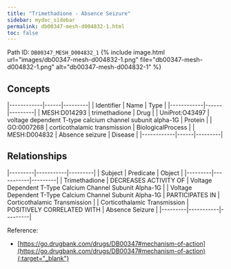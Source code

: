 ```yaml
---
title: "Trimethadione - Absence Seizure"
sidebar: mydoc_sidebar
permalink: db00347-mesh-d004832-1.html
toc: false 
---
```



Path ID: `DB00347_MESH_D004832_1`
{% include image.html url="images/db00347-mesh-d004832-1.png" file="db00347-mesh-d004832-1.png" alt="db00347-mesh-d004832-1" %}

## Concepts

|------------|------|---------|
| Identifier | Name | Type    |
|------------|------|---------|
| MESH:D014293 | trimethadione | Drug |
| UniProt:O43497 | voltage dependent T-type calcium channel subunit alpha-1G | Protein |
| GO:0007268 | corticothalamic transmission | BiologicalProcess |
| MESH:D004832 | Absence seizure | Disease |
|------------|------|---------|

## Relationships

|---------|-----------|---------|
| Subject | Predicate | Object  |
|---------|-----------|---------|
| Trimethadione | DECREASES ACTIVITY OF | Voltage Dependent T-Type Calcium Channel Subunit Alpha-1G |
| Voltage Dependent T-Type Calcium Channel Subunit Alpha-1G | PARTICIPATES IN | Corticothalamic Transmission |
| Corticothalamic Transmission | POSITIVELY CORRELATED WITH | Absence Seizure |
|---------|-----------|---------|

Reference:
  - [https://go.drugbank.com/drugs/DB00347#mechanism-of-action](https://go.drugbank.com/drugs/DB00347#mechanism-of-action){:target="_blank"}